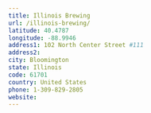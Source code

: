 ```yaml
---
title: Illinois Brewing
url: /illinois-brewing/
latitude: 40.4787
longitude: -88.9946
address1: 102 North Center Street #111
address2: 
city: Bloomington
state: Illinois
code: 61701
country: United States
phone: 1-309-829-2805
website: 
---
```


